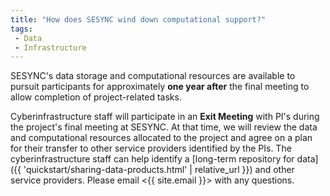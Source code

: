 ```yaml
---
title: "How does SESYNC wind down computational support?"
tags:
 - Data
 - Infrastructure
---
```


SESYNC's data storage and computational resources are available to pursuit participants for approximately **one year after** the final meeting to allow completion of project-related tasks. 

Cyberinfrastructure staff will participate in an **Exit Meeting** with PI's during the project's final meeting at SESYNC. At that time, we will review the data and computational resources allocated to the project and agree on a plan for their transfer to other service providers identified by the PIs. The cyberinfrastructure staff can help identify a [long-term repository for data]({{ 'quickstart/sharing-data-products.html' | relative_url }}) and other service providers. Please email <{{ site.email }}> with any questions.
